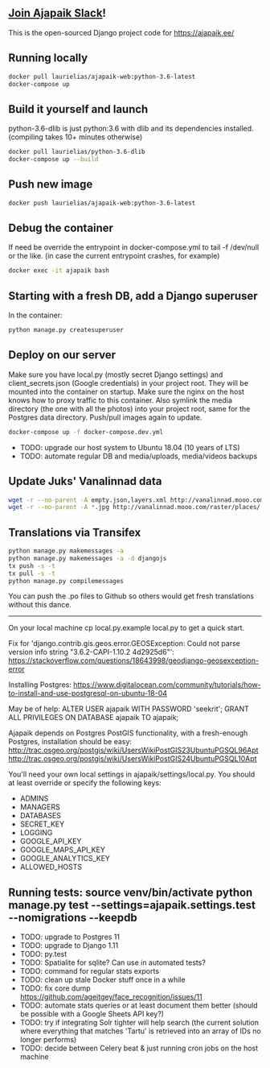 ## [Join Ajapaik Slack](https://join.slack.com/t/ajapaik/shared_invite/enQtNDE4NzkzMDEyOTYwLTQ2Mjc3ZmIwNGJmMjNjNTVjMGRmZDhkZjVlMzdhYjMxZDhkOTVmZTQ2MzFlNjNiYTJhNmY1ZjA0NjJkODg2ZTg)!
This is the open-sourced Django project code for https://ajapaik.ee/

## Running locally
```bash
docker pull laurielias/ajapaik-web:python-3.6-latest
docker-compose up
```

## Build it yourself and launch
python-3.6-dlib is just python:3.6 with dlib and its dependencies installed. (compiling takes 10+ minutes otherwise)
```bash
docker pull laurielias/python-3.6-dlib
docker-compose up --build
```

## Push new image
```bash
docker push laurielias/ajapaik-web:python-3.6-latest
```

## Debug the container
If need be override the entrypoint in docker-compose.yml to tail -f /dev/null or the like. 
(in case the current entrypoint crashes, for example)
```bash
docker exec -it ajapaik bash
```

## Starting with a fresh DB, add a Django superuser
In the container:
```bash
python manage.py createsuperuser
```

## Deploy on our server
Make sure you have local.py (mostly secret Django settings) and client_secrets.json (Google credentials) in your 
project root. They will be mounted into the container on startup. Make sure the nginx on the host knows how to
proxy traffic to this container. Also symlink the media directory (the one with all the photos) into your project root,
same for the Postgres data directory. Push/pull images again to update.
```bash
docker-compose up -f docker-compose.dev.yml
```
- TODO: upgrade our host system to Ubuntu 18.04 (10 years of LTS)
- TODO: automate regular DB and media/uploads, media/videos backups

## Update Juks' Vanalinnad data
```bash
wget -r --no-parent -A empty.json,layers.xml http://vanalinnad.mooo.com/vector/places/
wget -r --no-parent -A *.jpg http://vanalinnad.mooo.com/raster/places/
```

## Translations via Transifex
```bash
python manage.py makemessages -a
python manage.py makemessages -a -d djangojs
tx push -s -t
tx pull -s -t
python manage.py compilemessages
```
You can push the .po files to Github so others would get fresh translations without this dance.

---
On your local machine cp local.py.example local.py to get a quick start.

Fix for 'django.contrib.gis.geos.error.GEOSException: Could not parse version info string "3.6.2-CAPI-1.10.2 4d2925d6"':
https://stackoverflow.com/questions/18643998/geodjango-geosexception-error

Installing Postgres:
https://www.digitalocean.com/community/tutorials/how-to-install-and-use-postgresql-on-ubuntu-18-04

May be of help:
ALTER USER ajapaik WITH PASSWORD 'seekrit';
GRANT ALL PRIVILEGES ON DATABASE ajapaik TO ajapaik;

Ajapaik depends on Postgres PostGIS functionality, with a fresh-enough Postgres, installation should be easy:
http://trac.osgeo.org/postgis/wiki/UsersWikiPostGIS23UbuntuPGSQL96Apt
http://trac.osgeo.org/postgis/wiki/UsersWikiPostGIS24UbuntuPGSQL10Apt


You'll need your own local settings in ajapaik/settings/local.py.
You should at least override or specify the following keys:
<ul>
  <li>ADMINS</li>
  <li>MANAGERS</li>
  <li>DATABASES</li>
  <li>SECRET_KEY</li>
  <li>LOGGING</li>
  <li>GOOGLE_API_KEY</li>
  <li>GOOGLE_MAPS_API_KEY</li>
  <li>GOOGLE_ANALYTICS_KEY</li>
  <li>ALLOWED_HOSTS</li>
</ul>

Running tests:
source venv/bin/activate
python manage.py test --settings=ajapaik.settings.test --nomigrations --keepdb
---

- TODO: upgrade to Postgres 11
- TODO: upgrade to Django 1.11
- TODO: py.test
- TODO: Spatialite for sqlite? Can use in automated tests?
- TODO: command for regular stats exports
- TODO: clean up stale Docker stuff once in a while
- TODO: fix core dump https://github.com/ageitgey/face_recognition/issues/11
- TODO: automate stats queries or at least document them better (should be possible with a Google Sheets API key?)
- TODO: try if integrating Solr tighter will help search (the current solution where everything that matches 'Tartu' is retrieved into an array of IDs no longer performs)
- TODO: decide between Celery beat & just running cron jobs on the host machine
